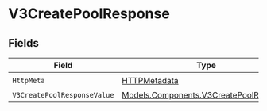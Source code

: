# V3CreatePoolResponse


## Fields

| Field                                                                                     | Type                                                                                      | Required                                                                                  | Description                                                                               |
| ----------------------------------------------------------------------------------------- | ----------------------------------------------------------------------------------------- | ----------------------------------------------------------------------------------------- | ----------------------------------------------------------------------------------------- |
| `HttpMeta`                                                                                | [HTTPMetadata](../../Models/Components/HTTPMetadata.md)                                   | :heavy_check_mark:                                                                        | N/A                                                                                       |
| `V3CreatePoolResponseValue`                                                               | [Models.Components.V3CreatePoolResponse](../../Models/Components/V3CreatePoolResponse.md) | :heavy_minus_sign:                                                                        | Created                                                                                   |